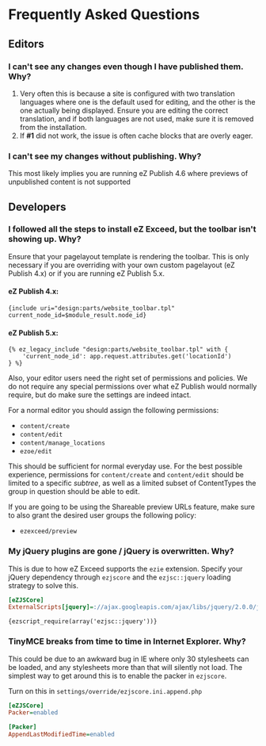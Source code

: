 Frequently Asked Questions
==========================

## <a id="frequently-asked-questions-editors" href="#frequently-asked-questions-editors"></a> Editors

### I can't see any changes even though I have published them. Why?

1. Very often this is because a site is configured with two translation languages where one is the default used for editing, and the other is the one actually being displayed. Ensure you are editing the correct translation, and if both languages are not used, make sure it is removed from the installation.
2. If **#1** did not work, the issue is often cache blocks that are overly eager.

### I can't see my changes without publishing. Why?
This most likely implies you are running eZ Publish 4.6 where previews of unpublished content is not supported


## <a id="frequently-asked-questions-developers" href="#frequently-asked-questions-developers"></a> Developers

### I followed all the steps to install eZ Exceed, but the toolbar isn't showing up. Why?
Ensure that your pagelayout template is rendering the toolbar. This is only necessary if you are overriding with your own custom pagelayout (eZ Publish 4.x) or if you are running eZ Publish 5.x.

#### eZ Publish 4.x:
```smarty
{include uri="design:parts/website_toolbar.tpl" current_node_id=$module_result.node_id}
```

#### eZ Publish 5.x:

```twig
{% ez_legacy_include "design:parts/website_toolbar.tpl" with {
    'current_node_id': app.request.attributes.get('locationId')
} %}
```
  
Also, your editor users need the right set of permissions and policies. We do not require any special permissions over what eZ Publish would normally require, but do make sure the settings are indeed intact.

For a normal editor you should assign the following permissions:

- `content/create`
- `content/edit`
- `content/manage_locations`
- `ezoe/edit`

This should be sufficient for normal everyday use. For the best possible experience, permissions for `content/create` and `content/edit` should be limited to a specific *subtree*, as well as a limited subset of ContentTypes the group in question should be able to edit.

If you are going to be using the Shareable preview URLs feature, make sure to also grant the desired user groups the following policy:

- `ezexceed/preview`

### My jQuery plugins are gone / jQuery is overwritten. Why?

This is due to how eZ Exceed supports the `ezie` extension. Specify your jQuery dependency through `ezjscore` and the
`ezjsc::jquery` loading strategy to solve this.

```ini
[eZJSCore]
ExternalScripts[jquery]=://ajax.googleapis.com/ajax/libs/jquery/2.0.0/jquery.min.js
```

```jade
{ezscript_require(array('ezjsc::jquery'))}
```

### TinyMCE breaks from time to time in Internet Explorer. Why?

This could be due to an awkward bug in IE where only 30 stylesheets can be loaded, and any stylesheets more than that will silently not load. The simplest way to get around this is to enable the packer in `ezjscore`.

Turn on this in `settings/override/ezjscore.ini.append.php`

```ini
[eZJSCore]
Packer=enabled

[Packer]
AppendLastModifiedTime=enabled
```